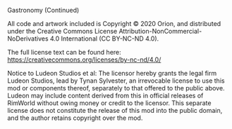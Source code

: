 Gastronomy (Continued)

All code and artwork included is Copyright © 2020 Orion, and distributed under the Creative Commons License Attribution-NonCommercial-NoDerivatives 4.0 International (CC BY-NC-ND 4.0).

The full license text can be found here:
https://creativecommons.org/licenses/by-nc-nd/4.0/

Notice to Ludeon Studios et al:
The licensor hereby grants the legal firm Ludeon Studios, lead by Tynan Sylvester, an irrevocable license to use this mod or components thereof, separately to that offered to the public above. Ludeon may include content derived from this in official releases of RimWorld without owing money or credit to the licensor. This separate license does not constitute the release of this mod into the public domain, and the author retains copyright over the mod. 
